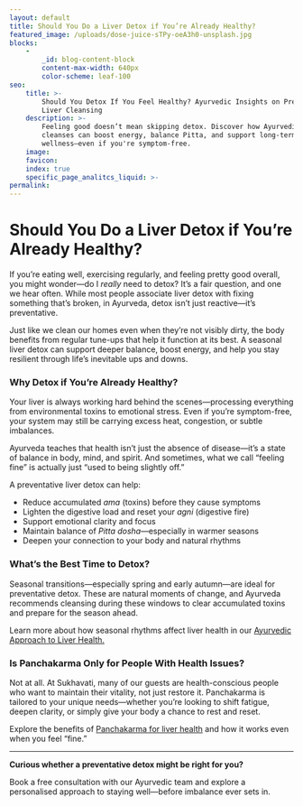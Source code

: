 ```yaml
---
layout: default
title: Should You Do a Liver Detox if You’re Already Healthy?
featured_image: /uploads/dose-juice-sTPy-oeA3h0-unsplash.jpg
blocks:
    -
        _id: blog-content-block
        content-max-width: 640px
        color-scheme: leaf-100
seo:
    title: >-
        Should You Detox If You Feel Healthy? Ayurvedic Insights on Preventative
        Liver Cleansing
    description: >-
        Feeling good doesn’t mean skipping detox. Discover how Ayurvedic liver
        cleanses can boost energy, balance Pitta, and support long-term
        wellness—even if you're symptom-free.
    image:
    favicon:
    index: true
    specific_page_analitcs_liquid: >-
permalink:
---
```

# Should You Do a Liver Detox if You’re Already Healthy?

If you’re eating well, exercising regularly, and feeling pretty good overall, you might wonder—do I *really* need to detox? It’s a fair question, and one we hear often. While most people associate liver detox with fixing something that’s broken, in Ayurveda, detox isn’t just reactive—it’s preventative.

Just like we clean our homes even when they’re not visibly dirty, the body benefits from regular tune-ups that help it function at its best. A seasonal liver detox can support deeper balance, boost energy, and help you stay resilient through life’s inevitable ups and downs.

### Why Detox if You’re Already Healthy?

Your liver is always working hard behind the scenes—processing everything from environmental toxins to emotional stress. Even if you’re symptom-free, your system may still be carrying excess heat, congestion, or subtle imbalances.

Ayurveda teaches that health isn’t just the absence of disease—it’s a state of balance in body, mind, and spirit. And sometimes, what we call “feeling fine” is actually just “used to being slightly off.”

A preventative liver detox can help:

* Reduce accumulated *ama* (toxins) before they cause symptoms
* Lighten the digestive load and reset your *agni* (digestive fire)
* Support emotional clarity and focus
* Maintain balance of *Pitta dosha*—especially in warmer seasons
* Deepen your connection to your body and natural rhythms

### What’s the Best Time to Detox?

Seasonal transitions—especially spring and early autumn—are ideal for preventative detox. These are natural moments of change, and Ayurveda recommends cleansing during these windows to clear accumulated toxins and prepare for the season ahead.

Learn more about how seasonal rhythms affect liver health in our [Ayurvedic Approach to Liver Health.](https://able-javelin.cloudvent.net/detoxify-liver-naturally-panchakarma/)

### Is Panchakarma Only for People With Health Issues?

Not at all. At Sukhavati, many of our guests are health-conscious people who want to maintain their vitality, not just restore it. Panchakarma is tailored to your unique needs—whether you’re looking to shift fatigue, deepen clarity, or simply give your body a chance to rest and reset.

Explore the benefits of [Panchakarma for liver health](/the-ancient-art-of-rejuvenation-panchakarma/) and how it works even when you feel “fine.”

---

**Curious whether a preventative detox might be right for you?**

Book a free consultation with our Ayurvedic team and explore a personalised approach to staying well—before imbalance ever sets in.